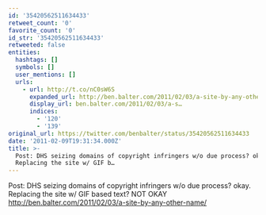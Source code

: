```yaml
---
id: '35420562511634433'
retweet_count: '0'
favorite_count: '0'
id_str: '35420562511634433'
retweeted: false
entities:
  hashtags: []
  symbols: []
  user_mentions: []
  urls:
    - url: http://t.co/nC0sW6S
      expanded_url: http://ben.balter.com/2011/02/03/a-site-by-any-other-name/
      display_url: ben.balter.com/2011/02/03/a-s…
      indices:
        - '120'
        - '139'
original_url: https://twitter.com/benbalter/status/35420562511634433
date: '2011-02-09T19:31:34.000Z'
title: >-
  Post: DHS seizing domains of copyright infringers w/o due process? okay.
  Replacing the site w/ GIF b…
---
```


Post: DHS seizing domains of copyright infringers w/o due process? okay. Replacing the site w/ GIF based text? NOT OKAY http://ben.balter.com/2011/02/03/a-site-by-any-other-name/